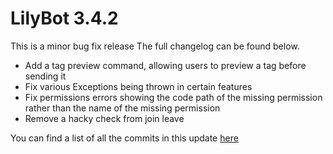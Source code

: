 # LilyBot 3.4.2

This is a minor bug fix release
The full changelog can be found below.

* Add a tag preview command, allowing users to preview a tag before sending it
* Fix various Exceptions being thrown in certain features
* Fix permissions errors showing the code path of the missing permission rather than the name of the missing permission
* Remove a hacky check from join leave

You can find a list of all the commits in this update
[here](https://github.com/IrisShaders/LilyBot/compare/v3.4.2...v3.4.3)
